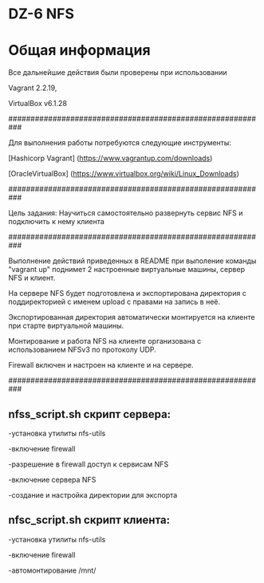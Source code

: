 # DZ-6 NFS
# **Общая информация**

Все дальнейшие действия были проверены при использовании

Vagrant 2.2.19, 

VirtualBox v6.1.28

###########################################################

Для выполнения работы потребуются следующие инструменты:

[Hashicorp Vagrant] (https://www.vagrantup.com/downloads)

[OracleVirtualBox] (https://www.virtualbox.org/wiki/Linux_Downloads)

###########################################################

Цель задания: Научиться самостоятельно развернуть сервис NFS и подключить к нему клиента

###########################################################

Выполнение действий приведенных в README при выполение команды "vagrant up" поднимет 2 настроенные виртуальные машины, сервер NFS и клиент.

На сервере NFS будет подготовлена и экспортирована директория с поддиректорией с именем upload с правами на запись в неё.

Экспортированная директория автоматически монтируется на клиенте при старте виртуальной машины.

Монтирование и работа NFS на клиенте организована с использованием NFSv3 по протоколу UDP.

Firewall включен и настроен на клиенте и на сервере.

###########################################################

nfss_script.sh скрипт сервера: 
-----------------------
-установка утилиты nfs-utils

-включение firewall

-разрешение в firewall доступ к сервисам NFS

-включение сервера NFS

-создание и настройка директории для экспорта


nfsc_script.sh скрипт клиента:
------------
-установка утилиты nfs-utils

-включение firewall

-автомонтирование /mnt/

